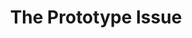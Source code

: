 ---
title: "The Prototype Issue"
cover: "/assets/comic_covers/website_comic_card.svg"
pages:
  # 1: "assets/prototype_issue/1.svg"
  # 5: "assets/prototype_issue/5.svg"
  # 9: "assets/prototype_issue/9.svg"
  # 11: "assets/prototype_issue/11.svg"
description: "STEMRider navigates Dr. IHY's opposition to build a CNC Hot-wire Cutter Machine for the community"
layout: comic_reader.njk
tags: _comics

SVG Specifications:
  - Dimensions: 512x512px
  - Original Format: High-resolution PNG artwork
  - Conversion: Canva Online Tool(via https://canva.com) → Upload File → Save As → SVG (Plain SVG)
  - File Size: ~300KB per page
  - Quality: Maintained original colors and crisp detail
---